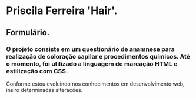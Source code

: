 # Priscila Ferreira 'Hair'.

## Formulário.

### O projeto consiste em um questionário de anamnese para realização de coloração capilar e procedimentos químicos. Até o momento, foi utilizado a linguagem de marcação HTML e estilização com CSS.
Conforme estou evoluindo nos conhecimentos em desenvolvimento web, insiro determinadas alterações.

